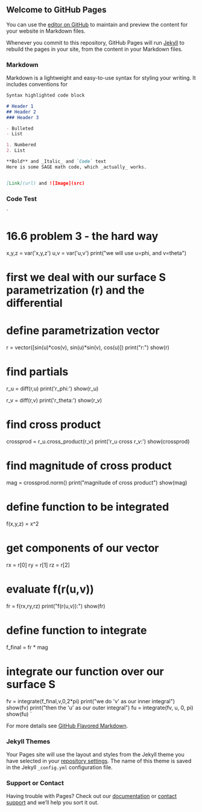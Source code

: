## Welcome to GitHub Pages

You can use the [editor on GitHub](https://github.com/brianrabbott/brianrabbott.github.io/edit/master/index.md) to maintain and preview the content for your website in Markdown files.

Whenever you commit to this repository, GitHub Pages will run [Jekyll](https://jekyllrb.com/) to rebuild the pages in your site, from the content in your Markdown files.

### Markdown

Markdown is a lightweight and easy-to-use syntax for styling your writing. It includes conventions for

```markdown
Syntax highlighted code block

# Header 1
## Header 2
### Header 3

- Bulleted
- List

1. Numbered
2. List

**Bold** and _Italic_ and `Code` text
Here is some SAGE math code, which _actually_ works.


[Link](url) and ![Image](src)
```

### Code Test
`
# 16.6 problem 3 - the hard way
x,y,z = var('x,y,z')
u,v = var('u,v')
print("we will use u=phi, and v=theta")

# first we deal with our surface S parametrization (r) and the differential
# define parametrization vector
r = vector([sin(u)*cos(v), sin(u)*sin(v), cos(u)])
print("r:")
show(r)

# find partials
r_u = diff(r,u)
print('r_phi:')
show(r_u)

r_v = diff(r,v)
print('r_theta:')
show(r_v)

# find cross product
crossprod = r_u.cross_product(r_v)
print('r_u cross r_v:')
show(crossprod)

# find magnitude of cross product
mag = crossprod.norm()
print("magnitude of cross product")
show(mag)

# define function to be integrated
f(x,y,z) = x^2

# get components of our vector
rx = r[0]
ry = r[1]
rz = r[2]

# evaluate f(r(u,v))
fr = f(rx,ry,rz)
print("f(r(u,v)):")
show(fr)

# define function to integrate
f_final = fr * mag

# integrate our function over our surface S
fv = integrate(f_final,v,0,2*pi)
print("we do 'v' as our inner integral")
show(fv)
print("then the 'u' as our outer integral")
fu = integrate(fv, u, 0, pi)
show(fu)
`

For more details see [GitHub Flavored Markdown](https://guides.github.com/features/mastering-markdown/).

### Jekyll Themes

Your Pages site will use the layout and styles from the Jekyll theme you have selected in your [repository settings](https://github.com/brianrabbott/brianrabbott.github.io/settings). The name of this theme is saved in the Jekyll `_config.yml` configuration file.

### Support or Contact

Having trouble with Pages? Check out our [documentation](https://help.github.com/categories/github-pages-basics/) or [contact support](https://github.com/contact) and we’ll help you sort it out.
